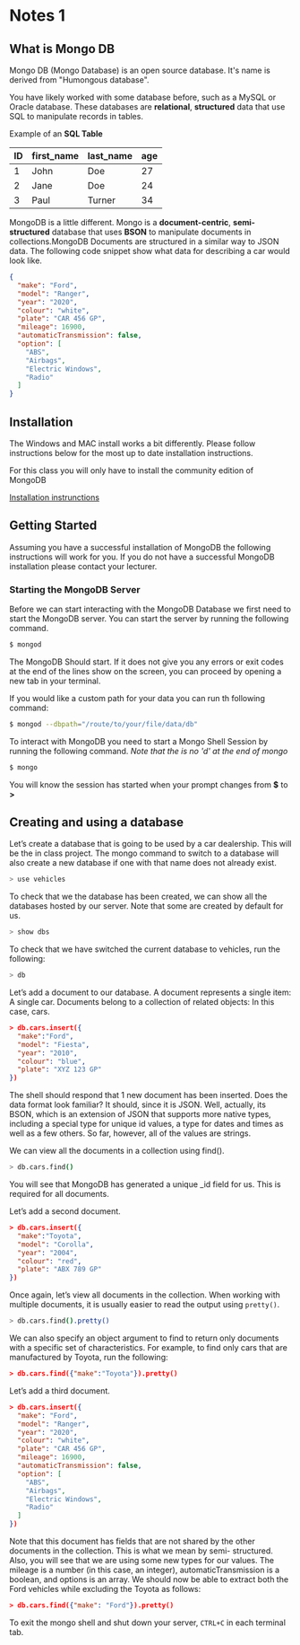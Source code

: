 # Notes 1

## What is Mongo DB

Mongo DB (Mongo Database) is an open source database. It's name is derived from "Humongous database".

You have likely worked with some database before, such as a MySQL or Oracle database. These databases are **relational**, **structured** data that use SQL to manipulate records in tables.

Example of an **SQL Table**

| ID | first_name | last_name | age  |
|----|------------|-----------|------|
| 1  | John       | Doe       | 27   |
| 2  | Jane       | Doe       | 24   |
| 3  | Paul       | Turner    | 34   |

MongoDB is a little different. Mongo is a **document-centric**, **semi-structured** database that uses **BSON** to manipulate documents in collections.MongoDB Documents are structured in a similar way to JSON data. The following code snippet show what data for describing a car would look like.

```JSON
{
  "make": "Ford",
  "model": "Ranger",
  "year": "2020",
  "colour": "white",
  "plate": "CAR 456 GP",
  "mileage": 16900,
  "automaticTransmission": false,
  "option": [
    "ABS",
    "Airbags",
    "Electric Windows",
    "Radio"
  ]
}
```

## Installation

The Windows and MAC install works a bit differently. Please follow instructions below for the most up to date installation instructions.

For this class you will only have to install the community edition of MongoDB

[Installation instrunctions](https://docs.mongodb.com/guides/server/install/)

## Getting Started

Assuming you have a successful installation of MongoDB the following instructions will work for you. If you do not have a successful MongoDB installation please contact your lecturer.

### Starting the MongoDB Server

Before we can start interacting with the MongoDB Database we first need to start the MongoDB server. You can start the server by running the following command.

```bash
$ mongod
```

The MongoDB Should start. If it does not give you any errors or exit codes at the end of the lines show on the screen, you can proceed by opening a new tab in your terminal.

If you would like a custom path for your data you can run th following command:

```bash
$ mongod --dbpath="/route/to/your/file/data/db"
```

To interact with MongoDB you need to start a Mongo Shell Session by running the following command. _Note that the is no 'd' at the end of mongo_

```bash
$ mongo
```

You will know the session has started when your prompt changes from **$** to **>**

## Creating and using a database

Let’s create a database that is going to be used by a car dealership. This will be the in class project. The mongo command to switch to a database will also create a new database if one with that name does not already exist.

```bash
> use vehicles
```

To check that we the database has been created, we can show all the databases hosted by our server. Note that some are created by default for us.

```bash
> show dbs
```

To check that we have switched the current database to vehicles, run the following:

```bash
> db
```

Let’s add a document to our database. A document represents a single item: A single car. Documents belong to a collection of related objects: In this case, cars.

```JSON
> db.cars.insert({
  "make":"Ford",
  "model": "Fiesta",
  "year": "2010",
  "colour": "blue",
  "plate": "XYZ 123 GP"
})
```

The shell should respond that 1 new document has been inserted. Does the data format look familiar? It should, since it is JSON. Well, actually, its BSON, which is an extension of JSON that supports more native types, including a special type for unique id values, a type for dates and times as well as a few others. So far, however, all of the values are strings.

We can view all the documents in a collection using find().

```bash
> db.cars.find()
```

You will see that MongoDB has generated a unique _id field for us. This is required for all documents.

Let’s add a second document.

```JSON
> db.cars.insert({
  "make":"Toyota",
  "model": "Corolla",
  "year": "2004",
  "colour": "red",
  "plate": "ABX 789 GP"
})
```

Once again, let’s view all documents in the collection. When working with multiple documents, it is usually easier to read the output using `pretty()`.

```bash
> db.cars.find().pretty()
```

We can also specify an object argument to find to return only documents with a specific set of characteristics. For example, to find only cars that are manufactured by Toyota, run the following:

```JSON
> db.cars.find({"make":"Toyota"}).pretty()
```

Let’s add a third document.

```JSON
> db.cars.insert({
  "make": "Ford",
  "model": "Ranger",
  "year": "2020",
  "colour": "white",
  "plate": "CAR 456 GP",
  "mileage": 16900,
  "automaticTransmission": false,
  "option": [
    "ABS",
    "Airbags",
    "Electric Windows",
    "Radio"
  ]
})
```

Note that this document has fields that are not shared by the other documents in the collection. This is what we mean by semi- structured. Also, you will see that we are using some new types for our values. The mileage is a number (in this case, an integer), automaticTransmission is a boolean, and options is an array. We should now be able to extract both the Ford vehicles while excluding the Toyota as follows:

```JSON
> db.cars.find({"make": "Ford"}).pretty()
```

To exit the mongo shell and shut down your server, `CTRL+C` in each terminal tab.


<!--stackedit_data:
eyJoaXN0b3J5IjpbNTQ2MzYxMDk3XX0=
-->